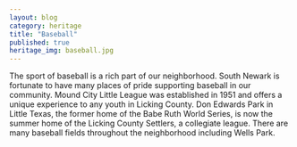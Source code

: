 ```yaml
---
layout: blog
category: heritage
title: "Baseball"
published: true
heritage_img: baseball.jpg
---
```


The sport of baseball is a rich part of our neighborhood. South Newark is fortunate to have many places of pride supporting baseball in our community. Mound City Little League was established in 1951 and offers a unique experience to any youth in Licking County. Don Edwards Park in Little Texas, the former home of the Babe Ruth World Series, is now the summer home of the Licking County Settlers, a collegiate league. There are many baseball fields throughout the neighborhood including Wells Park.
